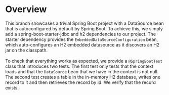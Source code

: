 # Overview
This branch showcases a trivial Spring Boot project with a DataSource bean that is autoconfigured by default by Spring Boot.
To achieve this, we simply add a spring-boot-starter-jdbc and h2 dependencies to our project. The starter dependency
provides the <code>EmbeddedDataSourceConfiguration</code> bean, which auto-configures an H2 embedded datasource as it
discovers an H2 jar on the classpath.
</br>
</br>
To check that everything works as expected, we provide a <code>@SpringBootTest</code> class that introduces two tests.
The first test only tests that the context loads and that the <code>DataSource</code> bean that we have in the context
is not null. The second test creates a table in the in-memory H2 database, writes one record to it and then retrieves
the record by id. We verify that the record exists.